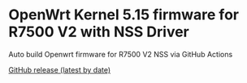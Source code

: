 # OpenWrt Kernel 5.15 firmware for R7500 V2 with NSS Driver

Auto build Openwrt firmware for R7500 V2 NSS via GitHub Actions

[GitHub release (latest by date)](https://github.com/tongduychuong/Openwrt_R7500v2_NSS_K6.6/releases/latest)
